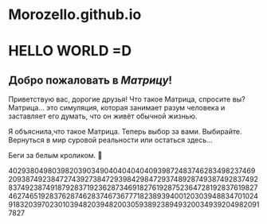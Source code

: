# Morozello.github.io
# HELLO WORLD =D

## Добро пожаловать в __*Матрицу*__!
Приветствую вас, дорогие друзья!
Что такое Матрица, спросите вы?
Матрица... это симуляция, которая занимает разум человека и заставляет его думать, что он живёт обычной жизнью. 

Я объяснила,что такое Матрица. Теперь выбор за вами. Выбирайте.
Вернуться в мир суровой реальности или остаться здесь...














Беги за белым кроликом. 🐰










402938049803982039034904040404040939872483746283498237469209387492384727439273847293984298472937489287493874928374928374923874918792837192362873469182761928752364728192837619827462746519283762874628374673677718238939400120303948834701024918320397023010394820394820030593892389493200349392049820917827
